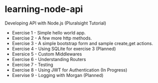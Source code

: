 # learning-node-api
Developing API with Node.js (Pluralsight Tutorial)

- Exercise 1 - Simple hello world app.
- Exercise 2 - A few more http methods.
- Exercise 3 - A simple bootstrap form and sample create,get actions.
- Exercise 4 - Using SQLite for exercise 3 (Planned)
- Exersice 5 - Custom Middlewares
- Exercise 6 - Understanding Routers
- Exercise 7 - Testing
- Exercise 8 - Using JWT for Authentication (In Progress)
- Exervise 9 - Logging with Morgan (Planned)